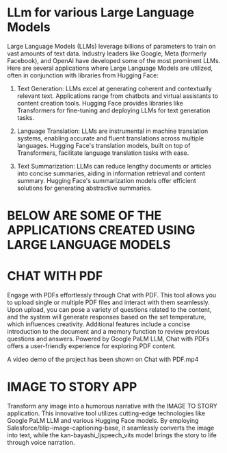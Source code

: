 # LLm for various Large Language Models

Large Language Models (LLMs) leverage billions of parameters to train on vast amounts of text data. Industry leaders like Google, Meta (formerly Facebook), and OpenAI have developed some of the most prominent LLMs. Here are several applications where Large Language Models are utilized, often in conjunction with libraries from Hugging Face:

1) Text Generation: LLMs excel at generating coherent and contextually relevant text. Applications range from chatbots and virtual assistants to content creation tools. Hugging Face provides libraries like Transformers for fine-tuning and deploying LLMs for text generation tasks.

2) Language Translation: LLMs are instrumental in machine translation systems, enabling accurate and fluent translations across multiple languages. Hugging Face's translation models, built on top of Transformers, facilitate language translation tasks with ease.

3) Text Summarization: LLMs can reduce lengthy documents or articles into concise summaries, aiding in information retrieval and content summary. Hugging Face's summarization models offer efficient solutions for generating abstractive summaries.

# BELOW ARE SOME OF THE APPLICATIONS CREATED USING LARGE LANGUAGE MODELS

# CHAT WITH PDF

Engage with PDFs effortlessly through Chat with PDF. This tool allows you to upload single or multiple PDF files and interact with them seamlessly. Upon upload, you can pose a variety of questions related to the content, and the system will generate responses based on the set temperature, which influences creativity. Additional features include a concise introduction to the document and a memory function to review previous questions and answers. Powered by Google PaLM LLM, Chat with PDFs offers a user-friendly experience for exploring PDF content.

A video demo of the project has been shown on Chat with PDF.mp4

# IMAGE TO STORY APP

Transform any image into a humorous narrative with the IMAGE TO STORY application. This innovative tool utilizes cutting-edge technologies like Google PaLM LLM and various Hugging Face models. By employing Salesforce/blip-image-captioning-base, it seamlessly converts the image into text, while the kan-bayashi_ljspeech_vits model brings the story to life through voice narration.
